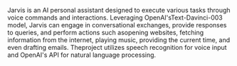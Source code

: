Jarvis is an AI personal assistant designed to execute various tasks through voice commands and interactions. Leveraging OpenAI'sText-Davinci-003 model, Jarvis can engage in conversational exchanges, provide responses to queries, and perform actions such asopening websites, fetching information from the internet, playing music, providing the current time, and even drafting emails. Theproject utilizes speech recognition for voice input and OpenAI's API for natural language processing.
